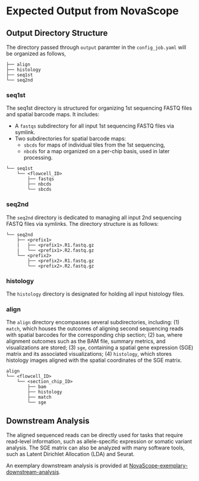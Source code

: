 # Expected Output from NovaScope

## Output Directory Structure

The directory passed through `output` paramter in the `config_job.yaml` will be organized as follows, 

```
├── align
├── histology
├── seq1st
└── seq2nd
```

### seq1st

The seq1st directory is structured for organizing 1st sequencing FASTQ files and spatial barcode maps. It includes:

* A `fastqs` subdirectory for all input 1st sequencing FASTQ files via symlink.
* Two subdirectories for spatial barcode maps:
    * `sbcds` for maps of individual tiles from the 1st sequencing,
    * `nbcds` for a map organized on a per-chip basis, used in later processing.

```
└── seq1st
    └── <flowcell_ID>
        ├── fastqs
        ├── nbcds
        └── sbcds
```

### seq2nd

The `seq2nd` directory is dedicated to managing all input 2nd sequencing FASTQ files via symlinks.
The directory structure is as follows:

```
└── seq2nd
    ├── <prefix1>
    |   ├── <prefix1>.R1.fastq.gz
    |   └── <prefix1>.R2.fastq.gz
    └── <prefix2>
        ├── <prefix2>.R1.fastq.gz
        └── <prefix2>.R2.fastq.gz
```

### histology

The `histology` directory is designated for holding all input histology files.

### align

The `align` directory encompasses several subdirectories, including: 
(1) `match`, which houses the outcomes of aligning second sequencing reads with spatial barcodes for the corresponding chip section; 
(2) `bam`, where alignment outcomes such as the BAM file, summary metrics, and visualizations are stored; 
(3) `sge`, containing a spatial gene expression (SGE) matrix and its associated visualizations; 
(4) `histology`, which stores histology images aligned with the spatial coordinates of the SGE matrix.

```
align
└── <flowcell_ID>
    └── <section_chip_ID>
        ├── bam
        ├── histology
        ├── match
        └── sge
```

## Downstream Analysis 

The aligned sequenced reads can be directly used for tasks that require read-level information, such as allele-specific expression or somatic variant analysis. The SGE matrix can also be analyzed with many software tools, such as Latent Dirichlet Allocation (LDA) and Seurat. 

An exemplary downstream analysis is provided at [NovaScope-exemplary-downstream-analysis](https://github.com/seqscope/NovaScope-exemplary-downstream-analysis).
